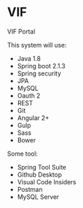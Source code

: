 # VIF
VIF Portal

This system will use:
- Java 1.8
- Spring boot 2.1.3
- Spring security
- JPA
- MySQL
- Oauth 2
- REST
- Git
- Angular 2+
- Gulp
- Sass
- Bower

Some tool:
- Spring Tool Suite
- Github Desktop
- Visual Code Insiders
- Postman
- MySQL Server
